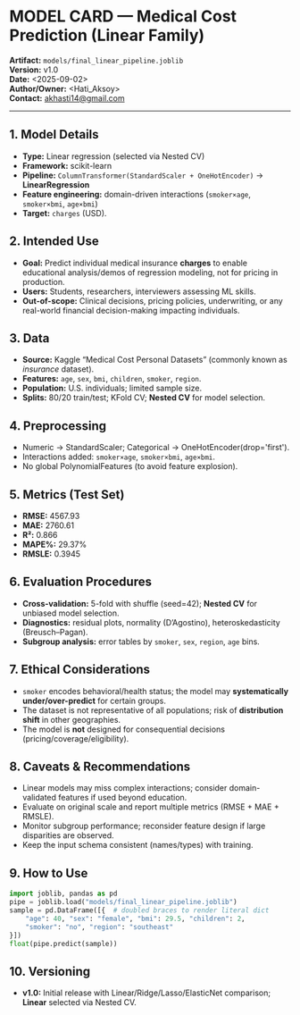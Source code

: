 # MODEL CARD — Medical Cost Prediction (Linear Family)

**Artifact:** `models/final_linear_pipeline.joblib`  
**Version:** v1.0  
**Date:** <2025-09-02>  
**Author/Owner:** <Hati_Aksoy>  
**Contact:** <akhasti14@gmail.com>

---

## 1. Model Details
- **Type:** Linear regression (selected via Nested CV)
- **Framework:** scikit-learn
- **Pipeline:** `ColumnTransformer(StandardScaler + OneHotEncoder)` → **LinearRegression**
- **Feature engineering:** domain-driven interactions (`smoker×age`, `smoker×bmi`, `age×bmi`)
- **Target:** `charges` (USD).

## 2. Intended Use
- **Goal:** Predict individual medical insurance **charges** to enable educational analysis/demos of regression modeling, not for pricing in production.
- **Users:** Students, researchers, interviewers assessing ML skills.
- **Out-of-scope:** Clinical decisions, pricing policies, underwriting, or any real-world financial decision-making impacting individuals.

## 3. Data
- **Source:** Kaggle “Medical Cost Personal Datasets” (commonly known as *insurance* dataset).
- **Features:** `age`, `sex`, `bmi`, `children`, `smoker`, `region`.
- **Population:** U.S. individuals; limited sample size.
- **Splits:** 80/20 train/test; KFold CV; **Nested CV** for model selection.

## 4. Preprocessing
- Numeric → StandardScaler; Categorical → OneHotEncoder(drop='first').
- Interactions added: `smoker×age`, `smoker×bmi`, `age×bmi`.
- No global PolynomialFeatures (to avoid feature explosion).

## 5. Metrics (Test Set)
- **RMSE:** 4567.93
- **MAE:** 2760.61
- **R²:** 0.866
- **MAPE%:** 29.37%
- **RMSLE:** 0.3945

## 6. Evaluation Procedures
- **Cross-validation:** 5-fold with shuffle (seed=42); **Nested CV** for unbiased model selection.
- **Diagnostics:** residual plots, normality (D’Agostino), heteroskedasticity (Breusch–Pagan).
- **Subgroup analysis:** error tables by `smoker`, `sex`, `region`, `age` bins.

## 7. Ethical Considerations
- `smoker` encodes behavioral/health status; the model may **systematically under/over-predict** for certain groups.
- The dataset is not representative of all populations; risk of **distribution shift** in other geographies.
- The model is **not** designed for consequential decisions (pricing/coverage/eligibility).

## 8. Caveats & Recommendations
- Linear models may miss complex interactions; consider domain-validated features if used beyond education.
- Evaluate on original scale and report multiple metrics (RMSE + MAE + RMSLE).
- Monitor subgroup performance; reconsider feature design if large disparities are observed.
- Keep the input schema consistent (names/types) with training.

## 9. How to Use
```python
import joblib, pandas as pd
pipe = joblib.load("models/final_linear_pipeline.joblib")
sample = pd.DataFrame([{  # doubled braces to render literal dict
    "age": 40, "sex": "female", "bmi": 29.5, "children": 2,
    "smoker": "no", "region": "southeast"
}])
float(pipe.predict(sample))
```

## 10. Versioning
- **v1.0:** Initial release with Linear/Ridge/Lasso/ElasticNet comparison; **Linear** selected via Nested CV.
